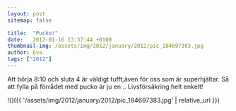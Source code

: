 ```yaml
---
layout: post
sitemap: false

title:  "Pucko!"
date:   2012-01-16 13:37:44 +0100
thumbnail-img: /assets/img/2012/january/2012/pic_184697383.jpg
author: Eva
tags: ["2012"]
---
```


Att börja 8:10 och sluta 4 är väldigt tufft,även för oss som är superhjältar. Så att fylla på förrådet med pucko är ju en .. Livsförsäkring helt enkelt!

![]({{ '/assets/img/2012/january/2012/pic_184697383.jpg'  | relative_url }})

